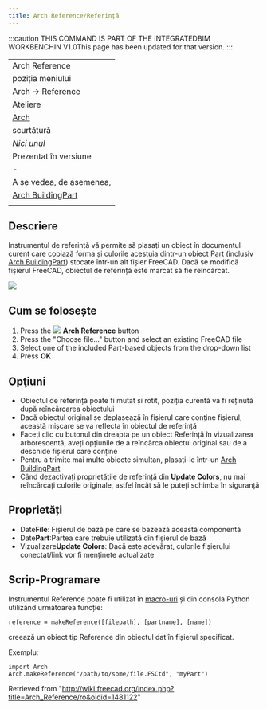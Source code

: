 ```yaml
---
title: Arch Reference/Referință
---
```


:::caution
THIS COMMAND IS PART OF THE INTEGRATEDBIM WORKBENCHIN V1.0This page has been updated for that version.
:::

|                                                             |
| ----------------------------------------------------------- |
| Arch Reference                                              |
| poziția meniului                                            |
| Arch → Reference                                            |
| Ateliere                                                    |
| [Arch](/Arch_Workbench/ro "Arch Workbench/ro")              |
| scurtătură                                                  |
| _Nici unul_                                                 |
| Prezentat în versiune                                       |
| -                                                           |
| A se vedea, de asemenea,                                    |
| [Arch BuildingPart](/Arch_BuildingPart "Arch BuildingPart") |
|                                                             |

## Descriere

Instrumentul de referință vă permite să plasați un obiect în documentul curent care copiază forma și culorile acestuia dintr-un obiect [Part](/Part_Workbench "Part Workbench") (inclusiv [Arch BuildingPart](/Arch_BuildingPart "Arch BuildingPart")) stocate într-un alt fișier FreeCAD. Dacă se modifică fișierul FreeCAD, obiectul de referință este marcat să fie reîncărcat.

![](/images/Arch_reference_screenshot.png)

## Cum se folosește

1. Press the ![](/images/Arch_Reference.png) **Arch Reference** button
2. Press the "Choose file..." button and select an existing FreeCAD file
3. Select one of the included Part-based objects from the drop-down list
4. Press **OK**

## Opţiuni

- Obiectul de referință poate fi mutat și rotit, poziția curentă va fi reținută după reîncărcarea obiectului
- Dacă obiectul original se deplasează în fișierul care conține fișierul, această mișcare se va reflecta în obiectul de referință
- Faceți clic cu butonul din dreapta pe un obiect Referință în vizualizarea arborescentă, aveți opțiunile de a reîncărca obiectul original sau de a deschide fișierul care conține
- Pentru a trimite mai multe obiecte simultan, plasați-le într-un [Arch BuildingPart](/Arch_BuildingPart "Arch BuildingPart")
- Când dezactivați proprietățile de referință din **Update Colors**, nu mai reîncărcați culorile originale, astfel încât să le puteți schimba în siguranță

## Proprietăți

- Date**File**: Fișierul de bază pe care se bazează această componentă
- Date**Part**:Partea care trebuie utilizată din fișierul de bază
- Vizualizare**Update Colors**: Dacă este adevărat, culorile fișierului conectat/link vor fi menținete actualizate

## Scrip-Programare

Instrumentul Reference poate fi utilizat în [macro-uri](/Macros/ro "Macros/ro") și din consola Python utilizând următoarea funcție:

```
reference = makeReference([filepath], [partname], [name])

```

creează un obiect tip Reference din obiectul dat în fișierul specificat.

Exempluː

```
import Arch
Arch.makeReference("/path/to/some/file.FSCtd", "myPart")

```

Retrieved from "<http://wiki.freecad.org/index.php?title=Arch_Reference/ro&oldid=1481122>"

